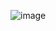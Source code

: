![image](https://github.com/JanetZhangXiaodan/raffle-app/assets/15668158/93d7f6a4-df46-400f-94db-845cfbe4c90a)


